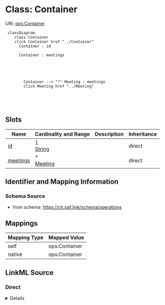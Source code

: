 

# Class: Container 



URI: [ops:Container](https://ch.paf.link/schema/operationsContainer)






```mermaid
 classDiagram
    class Container
    click Container href "../Container"
      Container : id
        
      Container : meetings
        
          
    
        
        
        Container --> "*" Meeting : meetings
        click Meeting href "../Meeting"
    

        
      
```




<!-- no inheritance hierarchy -->


## Slots

| Name | Cardinality and Range | Description | Inheritance |
| ---  | --- | --- | --- |
| [id](id.md) | 1 <br/> [String](String.md) |  | direct |
| [meetings](meetings.md) | * <br/> [Meeting](Meeting.md) |  | direct |









## Identifier and Mapping Information







### Schema Source


* from schema: https://ch.paf.link/schema/operations




## Mappings

| Mapping Type | Mapped Value |
| ---  | ---  |
| self | ops:Container |
| native | ops:Container |







## LinkML Source

<!-- TODO: investigate https://stackoverflow.com/questions/37606292/how-to-create-tabbed-code-blocks-in-mkdocs-or-sphinx -->

### Direct

<details>
```yaml
name: Container
from_schema: https://ch.paf.link/schema/operations
slots:
- id
- meetings
tree_root: true

```
</details>

### Induced

<details>
```yaml
name: Container
from_schema: https://ch.paf.link/schema/operations
attributes:
  id:
    name: id
    from_schema: https://ch.paf.link/schema/operations
    rank: 1000
    slot_uri: dcterm:identifier
    identifier: true
    alias: id
    owner: Container
    domain_of:
    - Container
    - Meeting
    range: string
    required: true
  meetings:
    name: meetings
    from_schema: https://ch.paf.link/schema/operations
    rank: 1000
    slot_uri: ops:meeting
    alias: meetings
    owner: Container
    domain_of:
    - Container
    range: Meeting
    multivalued: true
    inlined_as_list: true
tree_root: true

```
</details>